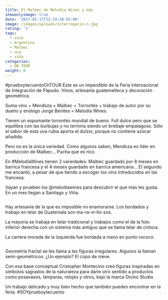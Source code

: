 ```yaml
---
title: El Malbec de Melodía Wines y más
showonlyimage: true
date: '2017-02-17T12:19:28-03:00'
image: /images/uploads/interrogacio-n.jpg
rating: '1'
tags:
  - vino
  - Argentina
  - Malbec
  - uva
  - viña
categories:
  - ON TOUR
weight: 0
---
```

\#prueboytecuentoOnTOUR Este es un imperdible de la Feria Internacional de Integración de Papudo. Vinos, artesanía guatemalteca y decoración geométrica.

<!--more-->

Suma vino + Mendoza + Malbec + Torrontés + trabajo de autor por su dueño y enólogo Jorge Benites = Melodía Wines.

Tienen un espumante torrontés mundial de bueno. Full dulce pero que se equilibra con las burbujas y no termina siendo un brebaje empalagoso. Sólo el sabor de esta uva rubia aporta el dulzor, porque no contiene azúcar añadida.

Pero no es la única variedad. Como algunos saben, Mendoza es líder en producción de Malbec... Pucha que es rico.

En #MelodíaWines tienen 2 variedades: Malbec guardado por 8 meses en barrica francesa y el 4 meses guardado en barrica americana... El segundo me encantó, a pesar de que tiendo a escoger los vino introducidos en las francesa.

Vayan y prueben los @melodiawines para descubrir el que más les gusta. En un mes llegan a Santiago y Viña. 

![]()

Hay artesanía de la que es imposible no enamorarse. Los bordados y trabajo en telar de Guatemala son ma-ra-vi-llo-sos.

La mayoría se trabaja en telar tradicional y trabajos como el de la foto inferior derecha con un sistema más antiguo que se llama telar de cintura.

La cartera morada de la izquierda fue bordada a mano en punto rococó. 

![]()

Geometría fractal se les llama a las figuras irregulares. Algunos la llaman semi-geométricos. ¿Un ejemplo? El copo de nieve.

Con esa base conceptual Cristopher Montecino creó figuras inspiradas en símbolos sagrados de la naturaleza para darle otro sentido a productos como posavasos, lámparas, relojes y otros, bajo la marca Dicino Studio.

Un trabajo delicado y muy bien hecho que también pueden encontrar en la feria. #SOYprueboytecuento
